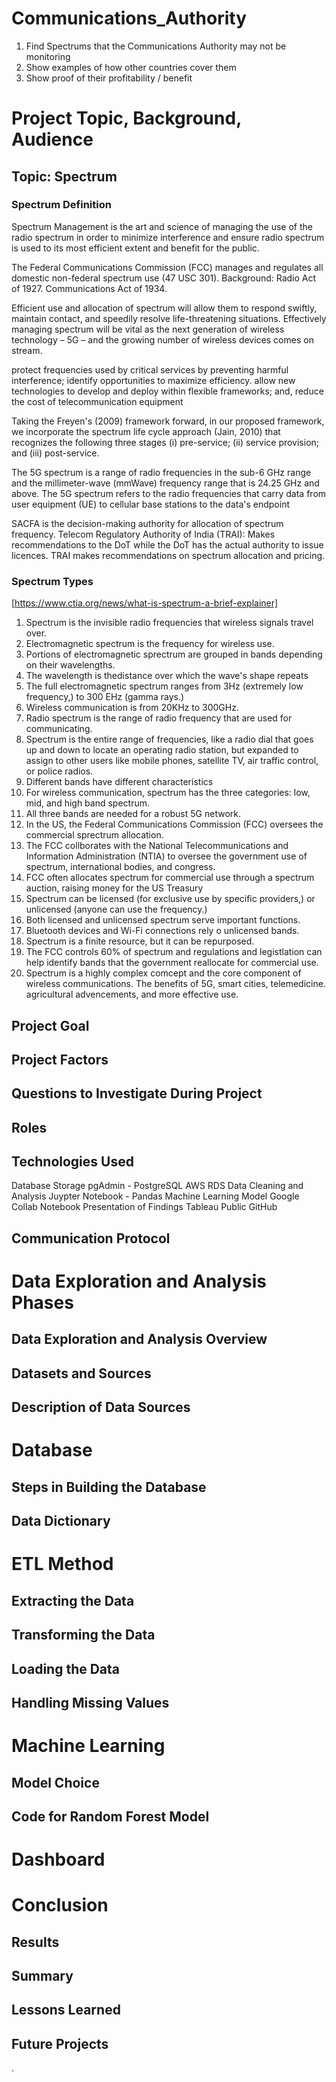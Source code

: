 # Communications_Authority

1.  Find Spectrums that the Communications Authority may not be monitoring
2.  Show examples of how other countries cover them
3.  Show proof of their profitability / benefit


# Project Topic, Background, Audience

## Topic: Spectrum

### Spectrum Definition

Spectrum Management is the art and science of managing the use of the radio spectrum in order to minimize interference and ensure radio spectrum is used to its most efficient extent and benefit for the public.

The Federal Communications Commission (FCC) manages and regulates all domestic non-federal spectrum use (47 USC 301). Background: Radio Act of 1927. Communications Act of 1934.

Efficient use and allocation of spectrum will allow them to respond swiftly, maintain contact, and speedily resolve life-threatening situations. Effectively managing spectrum will be vital as the next generation of wireless technology – 5G – and the growing number of wireless devices comes on stream.

protect frequencies used by critical services by preventing harmful interference; identify opportunities to maximize efficiency. allow new technologies to develop and deploy within flexible frameworks; and, reduce the cost of telecommunication equipment

Taking the Freyen's (2009) framework forward, in our proposed framework, we incorporate the spectrum life cycle approach (Jain, 2010) that recognizes the following three stages (i) pre-service; (ii) service provision; and (iii) post-service.

The 5G spectrum is a range of radio frequencies in the sub-6 GHz range and the millimeter-wave (mmWave) frequency range that is 24.25 GHz and above. The 5G spectrum refers to the radio frequencies that carry data from user equipment (UE) to cellular base stations to the data's endpoint

SACFA is the decision-making authority for allocation of spectrum frequency. Telecom Regulatory Authority of India (TRAI): Makes recommendations to the DoT while the DoT has the actual authority to issue licences. TRAI makes recommendations on spectrum allocation and pricing.


### Spectrum Types
[https://www.ctia.org/news/what-is-spectrum-a-brief-explainer]

1.  Spectrum is the invisible radio frequencies that wireless signals travel over.
2.  Electromagnetic spectrum is the frequency for wireless use.
3.  Portions of electromagnetic sprectrum are grouped in bands depending on their wavelengths.
4.  The wavelength is thedistance over which the wave's shape repeats
5.  The full electromagnetic spectrum ranges from 3Hz (extremely low frequency,) to 300 EHz (gamma rays.)
6.  Wireless communication is from 20KHz to 300GHz.
7.  Radio spectrum is the range of radio frequency that are used for communicating.
8.  Spectrum is the entire range of frequencies, like a radio dial that goes up and down to locate an operating radio station, but expanded to assign to other users like mobile phones, satellite TV, air traffic control, or police radios.
9.  Different bands have different characteristics
10.  For wireless communication, spectrum has the three categories: low, mid, and high band spectrum.
11.  All three bands are needed for a robust 5G network.
12.  In the US, the Federal Communications Commission (FCC) oversees the commercial sprectrum allocation.
13.  The FCC collborates with the National Telecommunications and Information Administration (NTIA) to oversee the government use of spectrum, international bodies, and congress.
14.  FCC often allocates spectrum for commercial use through a spectrum auction, raising money for the US Treasury
15.  Spectrum can be licensed (for exclusive use by specific providers,) or unlicensed (anyone can use the frequency.)
16.  Both licensed and unlicensed spectrum serve important functions.
17.  Bluetooth devices and Wi-Fi connections rely o unlicensed bands.
18.  Spectrum is a finite resource, but it can be repurposed.
19.  The FCC controls 60% of spectrum and regulations and legistlation can help identify bands that the government reallocate for commercial use.
20.  Spectrum is a highly complex comcept and the core component of wireless communications.  The benefits of 5G, smart cities, telemedicine. agricultural advencements, and more effective use.


## Project Goal

## Project Factors

## Questions to Investigate During Project

## Roles

## Technologies Used
Database Storage
pgAdmin - PostgreSQL
AWS RDS
Data Cleaning and Analysis
Juypter Notebook - Pandas
Machine Learning Model
Google Collab Notebook
Presentation of Findings
Tableau Public
GitHub

## Communication Protocol



# Data Exploration and Analysis Phases

## Data Exploration and Analysis Overview

## Datasets and Sources

## Description of Data Sources

# Database

## Steps in Building the Database

## Data Dictionary

# ETL Method

## Extracting the Data

## Transforming the Data

## Loading the Data

## Handling Missing Values

# Machine Learning

## Model Choice

## Code for Random Forest Model

# Dashboard

# Conclusion

## Results

## Summary

## Lessons Learned

## Future Projects

.
